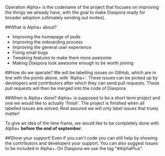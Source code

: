 Operation Alpha+ is the codename of the project that focuses on improving the things we already have, with the goal to make Diaspora ready for broader adoption (ultimately sending out invites).

##What is Alpha+ about?

* Improving the homepage of pods
* Improving the onboarding process
* Improving the general user experience
* Fixing small bugs
* Tweaking features to make them more awesome
* Making Diaspora look awesome enough to be worth joining

##How do we operate?
We will be labelling issues on GitHub, which are in line with the points above, with 'Alpha+'. These issues can be picked up by developers and contributors after which they can send pull requests. These pull requests will then be merged into the code of Diaspora.

##When is Alpha+ done?
Alpha+ is supposed to be a short term project and one we would like to actually 'finish'. The project is finished when all labelled issues are solved. Rest assured we will only label issues that truely matter!

To give an idea of the time frame, we would like to be completely done with Alpha+ **before the end of september**.

##Show your support!
Even if you can't code you can still help by showing the contributors and developers your support. You can also suggest issues to be included in Alpha+. On Diaspora we use the tag "#AlphaPlus".